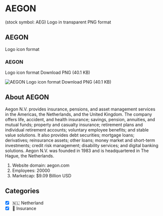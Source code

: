 # AEGON
 (stock symbol: AEG) Logo in transparent PNG format

## AEGON
 Logo icon format

### AEGON
 Logo icon format Download PNG (40.1 KB)

![AEGON
 Logo icon format Download PNG (40.1 KB)](/img/orig/AEG-d2a7db6e.png)

## About AEGON


Aegon N.V. provides insurance, pensions, and asset management services in the Americas, the Netherlands, and the United Kingdom. The company offers life, accident, and health insurance; savings, pension, annuities, and mutual funds; property and casualty insurance; retirement plans and individual retirement accounts; voluntary employee benefits; and stable value solutions. It also provides debt securities; mortgage loans; derivatives; reinsurance assets; other loans; money market and short-term investments; credit risk management; disability services; and digital banking solutions. Aegon N.V. was founded in 1983 and is headquartered in The Hague, the Netherlands.

1. Website domain: aegon.com
2. Employees: 20000
3. Marketcap: $9.09 Billion USD


## Categories
- [x] 🇳🇱 Netherland
- [x] 🏦 Insurance
